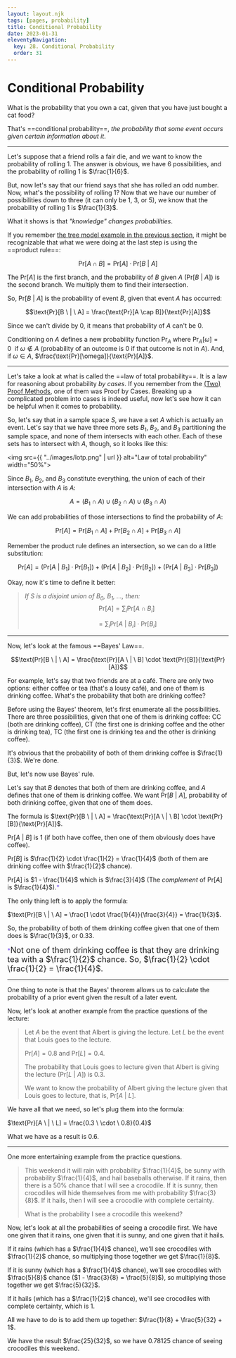 ```yaml
---
layout: layout.njk
tags: [pages, probability]
title: Conditional Probability
date: 2023-01-31
eleventyNavigation:
  key: 28. Conditional Probability
  order: 31
---
```


# Conditional Probability

What is the probability that you own a cat, given that you have just bought a cat food?

That's ==conditional probability==, _the probability that some event occurs given certain information about it_.

---

Let's suppose that a friend rolls a fair die, and we want to know the probability of rolling 1. The answer is obvious, we have 6 possibilities, and the probability of rolling 1 is $\frac{1}{6}$.

But, now let's say that our friend says that she has rolled an odd number. Now, what's the possibility of rolling 1?
Now that we have our number of possibilities down to three (it can only be 1, 3, or 5), we know that the probability of rolling 1 is $\frac{1}{3}$.

What it shows is that _"knowledge" changes probabilities_.

If you remember [the tree model example in the previous section](bite-sized-math-for-cs/unit-04-probability/intro-to-discrete-probability/), it might be recognizable that what we were doing at the last step is using the ==product rule==:

$$\text{Pr}[A \cap B] = \text{Pr}[A] \cdot \text{Pr}[B \ | \ A]$$

The $\text{Pr}[A]$ is the first branch, and the probability of $B$ given $A$ ($\text{Pr}[B \ | \ A]$) is the second branch. We multiply them to find their intersection.


So, $\text{Pr}[B \ | \ A]$ is the probability of event $B$, given that event $A$ has occurred:

$$\text{Pr}[B \ | \ A] = \frac{\text{Pr}[A \cap B]}{\text{Pr}[A]}$$

Since we can't divide by $0$, it means that probability of $A$ can't be $0$.

Conditioning on $A$ defines a new probability function $\text{Pr}_A$ where $\text{Pr}_A[\omega] = 0  \ \ \text{if } \omega \notin A$ (probability of an outcome is 0 if that outcome is not in $A$). And, if $\omega \in A$, $\frac{\text{Pr}[\omega]}{\text{Pr}[A]}$.

---

Let's take a look at what is called the ==law of total probability==.
It is a law for reasoning about probability _by cases_. If you remember from the [(Two) Proof Methods](bite-sized-math-for-cs/unit-01-proofs/two-proof-methods/), one of them was Proof by Cases. Breaking up a complicated problem into cases is indeed useful, now let's see how it can be helpful when it comes to probability.

So, let's say that in a sample space $S$, we have a set $A$ which is actually an event. Let's say that we have three more sets $B_1$, $B_2$, and $B_3$ partitioning the sample space, and none of them intersects with each other. Each of these sets has to intersect with $A$, though, so it looks like this:

<img src={{ "../images/lotp.png" | url }} alt="Law of total probability" width="50%">

Since $B_1$, $B_2$, and $B_3$ constitute everything, the union of each of their intersection with $A$ is $A$:

$$A = (B_1 \cap A) \cup (B_2 \cap A) \cup (B_3 \cap A)$$

We can add probabilities of those intersections to find the probability of $A$: 

$$\text{Pr}[A] = \text{Pr}[B_1 \cap A] + \text{Pr}[B_2 \cap A]  + \text{Pr}[B_3 \cap A]$$

Remember the product rule defines an intersection, so we can do a little substitution:

$$\text{Pr}[A] = \big(\text{Pr}[A \ | \ B_1] \cdot \text{Pr}[B_1]\big) + \big(\text{Pr}[A \ | \ B_2] \cdot \text{Pr}[B_2]\big) + \big(\text{Pr}[A \ | \ B_3] \cdot \text{Pr}[B_3]\big)$$

Okay, now it's time to define it better:

> _If $S$ is a disjoint union of $B_0, \ B_1, \ ...$, then:_ 
> $$\text{Pr}[A] = \displaystyle\sum_i \text{Pr}[A \cap B_i]$$
> 
> $$= \displaystyle\sum_i \text{Pr}[A \ | \ B_i] \cdot \text{Pr}[B_i]$$

---
Now, let's look at the famous ==Bayes' Law==. 


$$\text{Pr}[B \ | \ A] = \frac{\text{Pr}[A \ | \ B] \cdot \text{Pr}[B]}{\text{Pr}[A]}$$


For example, let's say that two friends are at a café. There are only two options: either coffee or tea (that's a lousy café), and one of them is drinking coffee. What's the probability that both are drinking coffee?

Before using the Bayes' theorem, let's first enumerate all the possibilities. 
There are three possibilities, given that one of them is drinking coffee: CC (both are drinking coffee), CT (the first one is drinking coffee and the other is drinking tea), TC (the first one is drinking tea and the other is drinking coffee).

It's obvious that the probability of both of them drinking coffee is $\frac{1}{3}$. We're done.

But, let's now use Bayes' rule.

Let's say that $B$ denotes that both of them are drinking coffee, and $A$ defines that one of them is drinking coffee.
We want $\text{Pr}[B \ | \ A]$, probability of both drinking coffee, given that one of them does. 

The formula is $\text{Pr}[B \ | \ A] = \frac{\text{Pr}[A \ | \ B] \cdot \text{Pr}[B]}{\text{Pr}[A]}$.

$\text{Pr}[A \ | \ B]$ is $1$ (if both have coffee, then one of them obviously does have coffee). 

$\text{Pr}[B]$ is $\frac{1}{2} \cdot \frac{1}{2} = \frac{1}{4}$ (both of them are drinking coffee with $\frac{1}{2}$ chance). 

$\text{Pr}[A]$ is $1 - \frac{1}{4}$ which is $\frac{3}{4}$ (The _complement_ of $\text{Pr}[A]$ is $\frac{1}{4}$).<span style="color: #7852ee">*</span>

The only thing left is to apply the formula:

$\text{Pr}[B \ | \ A] = \frac{1 \cdot \frac{1}{4}}{\frac{3}{4}} = \frac{1}{3}$.

So, the probability of both of them drinking coffee given that one of them does is $\frac{1}{3}$, or $0.33$.

<span style="color: #7852ee;">*</span><span style="font-size: 18px;">Not one of them drinking coffee is that they are drinking tea with a $\frac{1}{2}$ chance. So, $\frac{1}{2} \cdot \frac{1}{2} = \frac{1}{4}$.</span>

---

One thing to note is that the Bayes' theorem allows us to calculate the probability of a prior event given the result of a later event.

Now, let's look at another example from the practice questions of the lecture:

> Let $A$ be the event that Albert is giving the lecture.
> Let $L$ be the event that Louis goes to the lecture.
> 
> $\text{Pr}[A] = 0.8$ and $\text{Pr}[L] = 0.4$.
>
> The probability that Louis goes to lecture given that Albert is giving the lecture ($\text{Pr}[L \ | \ A]$) is $0.3$.
>
> We want to know the probability of Albert giving the lecture given that Louis goes to lecture, that is, $\text{Pr}[A \ | \ L]$.

We have all that we need, so let's plug them into the formula: 

$\text{Pr}[A \ | \ L] = \frac{0.3 \ \cdot \ 0.8}{0.4}$

What we have as a result is $0.6$.

---

One more entertaining example from the practice questions.

> This weekend it will rain with probability $\frac{1}{4}$, be sunny with probability $\frac{1}{4}$, and hail baseballs otherwise. If it rains, then there is a 50% chance that I will see a crocodile. If it is sunny, then crocodiles will hide themselves from me with probability $\frac{3}{8}$. If it hails, then I will see a crocodile with complete certainty.  
> 
> What is the probability I see a crocodile this weekend?

Now, let's look at all the probabilities of seeing a crocodile first.
We have one given that it rains, one given that it is sunny, and one given that it hails.

If it rains (which has a $\frac{1}{4}$ chance), we'll see crocodiles with $\frac{1}{2}$ chance, so multiplying those together we get $\frac{1}{8}$.

If it is sunny (which has a $\frac{1}{4}$ chance), we'll see crocodiles with $\frac{5}{8}$ chance ($1 - \frac{3}{8} = \frac{5}{8}$), so multiplying those together we get $\frac{5}{32}$.

If it hails (which has a $\frac{1}{2}$ chance), we'll see crocodiles with complete certainty, which is $1$. 

All we have to do is to add them up together: $\frac{1}{8} + \frac{5}{32} + 1$.

We have the result $\frac{25}{32}$, so we have $0.78125$ chance of seeing crocodiles this weekend.


